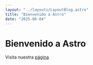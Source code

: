 ```yaml
---
layout: "../layouts/LayoutBlog.astro"
title: "Bienvenido a Astro"
date: "2025-06-04"
---
```


# Bienvenido a Astro

Visita nuestra [página](https://astro.build)